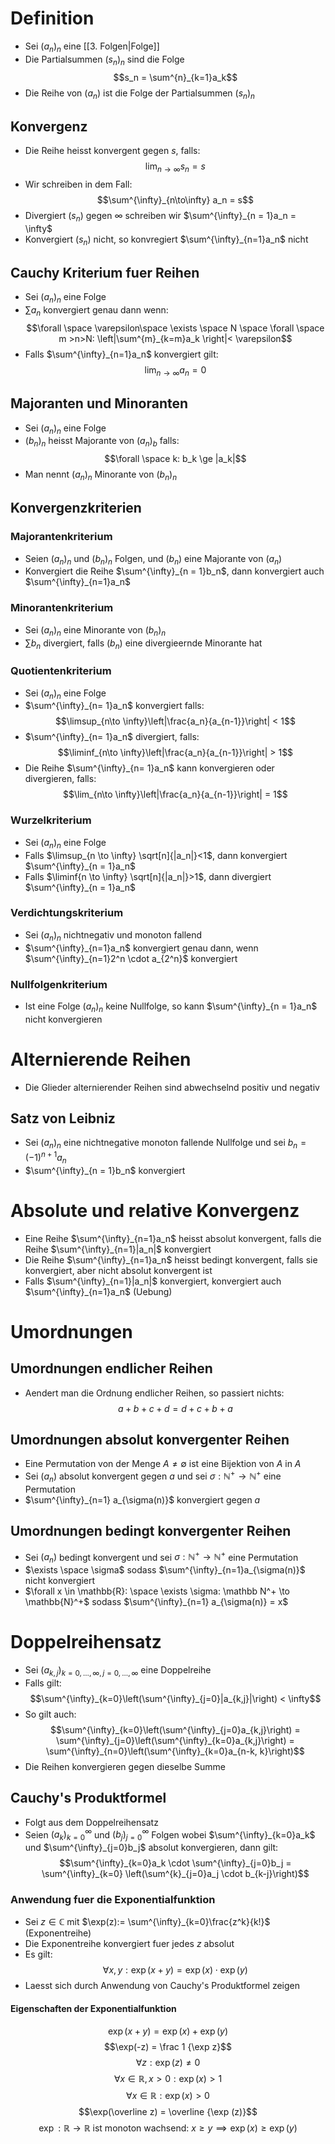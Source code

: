 # Definition
- Sei $(a_n)_n$ eine [[3. Folgen|Folge]]
- Die Partialsummen $(s_n)_n$ sind die Folge 
$$s_n = \sum^{n}_{k=1}a_k$$
- Die Reihe von $(a_n)$ ist die Folge der Partialsummen $(s_n)_n$
## Konvergenz
- Die Reihe heisst konvergent gegen $s$, falls:
$$\lim_{n\to\infty}s_n=s$$
- Wir schreiben in dem Fall:
$$\sum^{\infty}_{n\to\infty} a_n = s$$
- Divergiert $(s_n)$ gegen $\infty$ schreiben wir $\sum^{\infty}_{n = 1}a_n = \infty$
- Konvergiert $(s_n)$ nicht, so konvregiert $\sum^{\infty}_{n=1}a_n$ nicht
## Cauchy Kriterium fuer Reihen 
- Sei $(a_n)_n$ eine Folge
- $\sum {a_n}$ konvergiert genau dann wenn:
$$\forall \space \varepsilon\space  \exists \space N \space \forall \space m >n>N: \left|\sum^{m}_{k=m}a_k \right|< \varepsilon$$
- Falls $\sum^{\infty}_{n=1}a_n$ konvergiert gilt:
$$\lim_{n\to\infty}a_n = 0$$
## Majoranten und Minoranten
- Sei $(a_n)_n$ eine Folge
- $(b_n)_n$ heisst Majorante von $(a_n)_b$ falls:
$$\forall \space k: b_k \ge |a_k|$$
- Man nennt $(a_n)_n$ Minorante von $(b_n)_n$
## Konvergenzkriterien
### Majorantenkriterium
- Seien $(a_n)_n$ und $(b_n)_n$ Folgen, und $(b_n)$ eine Majorante von $(a_n)$
- Konvergiert die Reihe $\sum^{\infty}_{n = 1}b_n$, dann konvergiert auch $\sum^{\infty}_{n=1}a_n$ 
### Minorantenkriterium
- Sei $(a_n)_n$ eine Minorante von $(b_n)_n$ 
- $\sum b_n$ divergiert, falls $(b_n)$ eine divergieernde Minorante hat
### Quotientenkriterium
- Sei $(a_n)_n$ eine Folge
- $\sum^{\infty}_{n= 1}a_n$ konvergiert falls:
$$\limsup_{n\to \infty}\left|\frac{a_n}{a_{n-1}}\right| < 1$$
- $\sum^{\infty}_{n= 1}a_n$ divergiert, falls:
$$\liminf_{n\to \infty}\left|\frac{a_n}{a_{n-1}}\right| > 1$$
- Die Reihe $\sum^{\infty}_{n= 1}a_n$ kann konvergieren oder divergieren, falls:
$$\lim_{n\to \infty}\left|\frac{a_n}{a_{n-1}}\right| = 1$$
### Wurzelkriterium
- Sei $(a_n)_n$ eine Folge
- Falls $\limsup_{n \to \infty} \sqrt[n]{|a_n|}<1$, dann konvergiert $\sum^{\infty}_{n = 1}a_n$ 
- Falls $\liminf{n \to \infty} \sqrt[n]{|a_n|}>1$, dann divergiert $\sum^{\infty}_{n = 1}a_n$ 
### Verdichtungskriterium
- Sei $(a_n)_n$ nichtnegativ und monoton fallend
- $\sum^{\infty}_{n=1}a_n$ konvergiert genau dann, wenn $\sum^{\infty}_{n=1}2^n \cdot a_{2^n}$ konvergiert
### Nullfolgenkriterium
- Ist eine Folge $(a_n)_n$ keine Nullfolge, so kann $\sum^{\infty}_{n = 1}a_n$ nicht konvergieren
# Alternierende Reihen
- Die Glieder alternierender Reihen sind abwechselnd positiv und negativ 
## Satz von Leibniz
- Sei $(a_n)_n$ eine nichtnegative monoton fallende Nullfolge und sei $b_n = (-1)^{n+1} a_n$ 
- $\sum^{\infty}_{n = 1}b_n$ konvergiert
# Absolute und relative Konvergenz
- Eine Reihe $\sum^{\infty}_{n=1}a_n$ heisst absolut konvergent, falls die Reihe $\sum^{\infty}_{n=1}|a_n|$ konvergiert
- Die Reihe $\sum^{\infty}_{n=1}a_n$ heisst bedingt konvergent, falls sie konvergiert, aber nicht absolut konvergent ist
- Falls $\sum^{\infty}_{n=1}|a_n|$ konvergiert, konvergiert auch $\sum^{\infty}_{n=1}a_n$ (Uebung)
# Umordnungen 
## Umordnungen endlicher Reihen
- Aendert man die Ordnung endlicher Reihen, so passiert nichts:
$$a + b + c + d = d + c + b + a$$
## Umordnungen absolut konvergenter Reihen
- Eine Permutation von der Menge $A \ne \emptyset$ ist eine Bijektion von $A$ in $A$ 
- Sei $(a_n)$ absolut konvergent gegen $a$ und sei $\sigma: \mathbb N^+ \to \mathbb{N}^+$  eine Permutation
- $\sum^{\infty}_{n=1} a_{\sigma(n)}$ konvergiert gegen $a$
## Umordnungen bedingt konvergenter Reihen
- Sei $(a_n)$ bedingt konvergent und sei $\sigma: \mathbb N^+ \to \mathbb{N}^+$  eine Permutation
- $\exists \space \sigma$ sodass $\sum^{\infty}_{n=1}a_{\sigma(n)}$ nicht konvergiert 
- $\forall x \in \mathbb{R}: \space \exists \sigma: \mathbb N^+ \to \mathbb{N}^+$ sodass $\sum^{\infty}_{n=1} a_{\sigma(n)} = x$ 
# Doppelreihensatz
- Sei $(a_{k,j})_{k = 0,...,\infty, j = 0,..., \infty}$ eine Doppelreihe
- Falls gilt:
$$\sum^{\infty}_{k=0}\left(\sum^{\infty}_{j=0}|a_{k,j}|\right) < \infty$$
- So gilt auch:
$$\sum^{\infty}_{k=0}\left(\sum^{\infty}_{j=0}a_{k,j}\right)  = \sum^{\infty}_{j=0}\left(\sum^{\infty}_{k=0}a_{k,j}\right) = \sum^{\infty}_{n=0}\left(\sum^{\infty}_{k=0}a_{n-k, k}\right)$$
- Die Reihen konvergieren gegen dieselbe Summe
## Cauchy's Produktformel
- Folgt aus dem Doppelreihensatz
- Seien $(a_k)_{k=0}^{\infty}$ und $(b_j)_{j=0}^{\infty}$ Folgen wobei $\sum^{\infty}_{k=0}a_k$ und $\sum^{\infty}_{j=0}b_j$ absolut konvergieren, dann gilt:
$$\sum^{\infty}_{k=0}a_k \cdot \sum^{\infty}_{j=0}b_j = \sum^{\infty}_{k=0} \left(\sum^{k}_{j=0}a_j \cdot b_{k-j}\right)$$

### Anwendung fuer die Exponentialfunktion
- Sei $z\in \mathbb C$  mit $\exp(z):= \sum^{\infty}_{k=0}\frac{z^k}{k!}$ (Exponentreihe)
- Die Exponentreihe konvergiert fuer jedes $z$ absolut
- Es gilt:
$$\forall x, y: \exp(x+y) = \exp(x) \cdot \exp(y)$$
- Laesst sich durch Anwendung von Cauchy's Produktformel zeigen
#### Eigenschaften der Exponentialfunktion
$$\exp (x+y) = \exp(x) + \exp(y)$$
$$\exp(-z) = \frac 1 {\exp z}$$
$$\forall z: \exp(z) \ne 0$$
$$\forall x \in \mathbb R, x > 0: \exp (x) >1$$
$$\forall x \in \mathbb R: \exp (x) > 0$$
$$\exp(\overline z) = \overline {\exp (z)}$$
$$\exp: \mathbb R \to \mathbb R \text { ist monoton wachsend: } x \ge y \implies \exp(x) \ge \exp (y)$$
